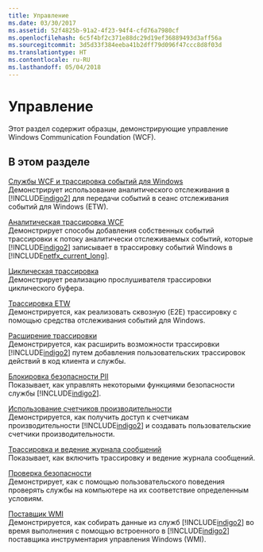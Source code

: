 ```yaml
---
title: Управление
ms.date: 03/30/2017
ms.assetid: 52f4825b-91a2-4f23-94f4-cfd76a7980cf
ms.openlocfilehash: 6c5f4bf2c371e88dc29d19ef36889493d3aff56a
ms.sourcegitcommit: 3d5d33f384eeba41b2dff79d096f47ccc8d8f03d
ms.translationtype: HT
ms.contentlocale: ru-RU
ms.lasthandoff: 05/04/2018
---
```

# <a name="management"></a>Управление
Этот раздел содержит образцы, демонстрирующие управление Windows Communication Foundation (WCF).  
  
## <a name="in-this-section"></a>В этом разделе  
 [Службы WCF и трассировка событий для Windows](../../../../docs/framework/wcf/samples/wcf-services-and-event-tracing-for-windows.md)  
 Демонстрирует использование аналитического отслеживания в [!INCLUDE[indigo2](../../../../includes/indigo2-md.md)] для передачи событий в сеанс отслеживания событий для Windows (ETW).  
  
 [Аналитическая трассировка WCF](../../../../docs/framework/wcf/samples/wcf-analytic-tracing.md)  
 Демонстрирует способы добавления собственных событий трассировки к потоку аналитически отслеживаемых событий, которые [!INCLUDE[indigo2](../../../../includes/indigo2-md.md)] записывает в трассировку событий Windows в [!INCLUDE[netfx_current_long](../../../../includes/netfx-current-long-md.md)].  
  
 [Циклическая трассировка](../../../../docs/framework/wcf/samples/circular-tracing.md)  
 Демонстрирует реализацию прослушивателя трассировки циклического буфера.  
  
 [Трассировка ETW](../../../../docs/framework/wcf/samples/etw-tracing.md)  
 Демонстрируется, как реализовать сквозную (E2E) трассировку с помощью средства отслеживания событий для Windows.  
  
 [Расширение трассировки](../../../../docs/framework/wcf/samples/extending-tracing.md)  
 Демонстрируется, как расширить возможности трассировки [!INCLUDE[indigo2](../../../../includes/indigo2-md.md)] путем добавления пользовательских трассировок действий в код клиента и службы.  
  
 [Блокировка безопасности PII](../../../../docs/framework/wcf/samples/pii-security-lockdown.md)  
 Показывает, как управлять некоторыми функциями безопасности службы [!INCLUDE[indigo2](../../../../includes/indigo2-md.md)].  
  
 [Использование счетчиков производительности](../../../../docs/framework/wcf/samples/using-performance-counters.md)  
 Демонстрируется, как получить доступ к счетчикам производительности [!INCLUDE[indigo2](../../../../includes/indigo2-md.md)] и создавать пользовательские счетчики производительности.  
  
 [Трассировка и ведение журнала сообщений](../../../../docs/framework/wcf/samples/tracing-and-message-logging.md)  
 Показывает, как включить трассировку и ведение журнала сообщений.  
  
 [Проверка безопасности](../../../../docs/framework/wcf/samples/security-validation.md)  
 Демонстрирует, как с помощью пользовательского поведения проверять службы на компьютере на их соответствие определенным условиям.  
  
 [Поставщик WMI](../../../../docs/framework/wcf/samples/wmi-provider.md)  
 Демонстрируется, как собирать данные из служб [!INCLUDE[indigo2](../../../../includes/indigo2-md.md)] во время выполнения с помощью встроенного в [!INCLUDE[indigo2](../../../../includes/indigo2-md.md)] поставщика инструментария управления Windows (WMI).
